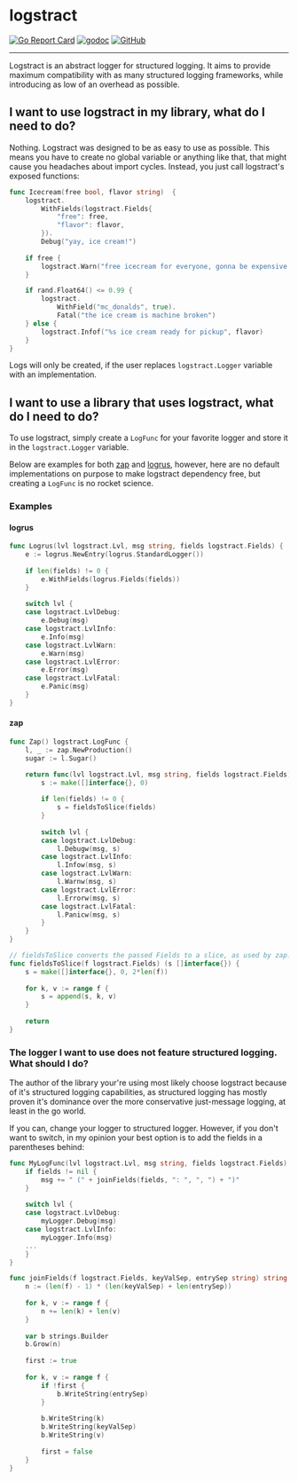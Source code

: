 # logstract

[![Go Report Card](https://goreportcard.com/badge/github.com/mavolin/logstract)](https://goreportcard.com/report/github.com/mavolin/logstract)
[![godoc](https://img.shields.io/badge/godoc-reference-blue)](https://pkg.go.dev/github.com/mavolin/logstract)
[![GitHub](https://img.shields.io/github/license/mavolin/dismock)](https://github.com/mavolin/logstract/blob/master/LICENSE)

-----

Logstract is an abstract logger for structured logging.
It aims to provide maximum compatibility with as many structured logging frameworks, while introducing as low of an overhead as possible.

## I want to use logstract in my library, what do I need to do?

Nothing. 
Logstract was designed to be as easy to use as possible.
This means you have to create no global variable or anything like that, that might cause you headaches about import cycles.
Instead, you just call logstract's exposed functions:

```go
func Icecream(free bool, flavor string)  {
    logstract.
        WithFields(logstract.Fields{
            "free": free,
            "flavor": flavor,
        }).
        Debug("yay, ice cream!")
    
    if free {
        logstract.Warn("free icecream for everyone, gonna be expensive 🍦")
    }

    if rand.Float64() <= 0.99 {
        logstract.
            WithField("mc_donalds", true).
            Fatal("the ice cream is machine broken")
    } else {
        logstract.Infof("%s ice cream ready for pickup", flavor)
    }
}
```

Logs will only be created, if the user replaces `logstract.Logger` variable with an implementation.

## I want to use a library that uses logstract, what do I need to do?

To use logstract, simply create a `LogFunc` for your favorite logger and store it in the `logstract.Logger` variable.

Below are examples for both [zap](https://github.com/uber-go/zap) and [logrus](https://github.com/sirupsen/logrus/), however, here are no default implementations on purpose to make logstract dependency free, but creating a `LogFunc` is no rocket science.

### Examples

#### logrus

```go
func Logrus(lvl logstract.Lvl, msg string, fields logstract.Fields) {
    e := logrus.NewEntry(logrus.StandardLogger())
    
    if len(fields) != 0 {
        e.WithFields(logrus.Fields(fields))
    }
    
    switch lvl {
    case logstract.LvlDebug:
        e.Debug(msg)
    case logstract.LvlInfo:
        e.Info(msg)
    case logstract.LvlWarn:
        e.Warn(msg)
    case logstract.LvlError:
        e.Error(msg)
    case logstract.LvlFatal:
        e.Panic(msg)
    }
}
```

#### zap

```go
func Zap() logstract.LogFunc {
    l, _ := zap.NewProduction()
    sugar := l.Sugar()

    return func(lvl logstract.Lvl, msg string, fields logstract.Fields) {
        s := make([]interface{}, 0)
        
        if len(fields) != 0 {
            s = fieldsToSlice(fields)
        }
        
        switch lvl {
        case logstract.LvlDebug:
            l.Debugw(msg, s)
        case logstract.LvlInfo:
            l.Infow(msg, s)
        case logstract.LvlWarn:
            l.Warnw(msg, s)
        case logstract.LvlError:
            l.Errorw(msg, s)
        case logstract.LvlFatal:
            l.Panicw(msg, s)
        }
    }
}

// fieldsToSlice converts the passed Fields to a slice, as used by zap.
func fieldsToSlice(f logstract.Fields) (s []interface{}) {
    s = make([]interface{}, 0, 2*len(f))
    
    for k, v := range f {
        s = append(s, k, v)
    }
    
    return
}
```


### The logger I want to use does not feature structured logging. What should I do?

The author of the library your're using most likely choose logstract because of it's structured logging capabilities, as structured logging has mostly proven it's dominance over the more conservative just-message logging, at least in the go world.

If you can, change your logger to structured logger.
However, if you don't want to switch, in my opinion your best option is to add the fields in a parentheses behind:
```go
func MyLogFunc(lvl logstract.Lvl, msg string, fields logstract.Fields) {
    if fields != nil {
        msg += " (" + joinFields(fields, ": ", ", ") + ")"
    }
    
    switch lvl {
    case logstract.LvlDebug:
        myLogger.Debug(msg)
    case logstract.LvlInfo:
        myLogger.Info(msg)
    ...
    }
}

func joinFields(f logstract.Fields, keyValSep, entrySep string) string {
    n := (len(f) - 1) * (len(keyValSep) + len(entrySep))
    
    for k, v := range f {
        n += len(k) + len(v)
    }
    
    var b strings.Builder
    b.Grow(n)
    
    first := true
    
    for k, v := range f {
        if !first {
            b.WriteString(entrySep)
        }
        
        b.WriteString(k)
        b.WriteString(keyValSep)
        b.WriteString(v)
        
        first = false
    }
}
```
